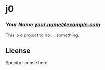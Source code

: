 # j0
### _Your Name <your.name@example.com>_

This is a project to do ... something.

## License

Specify license here

